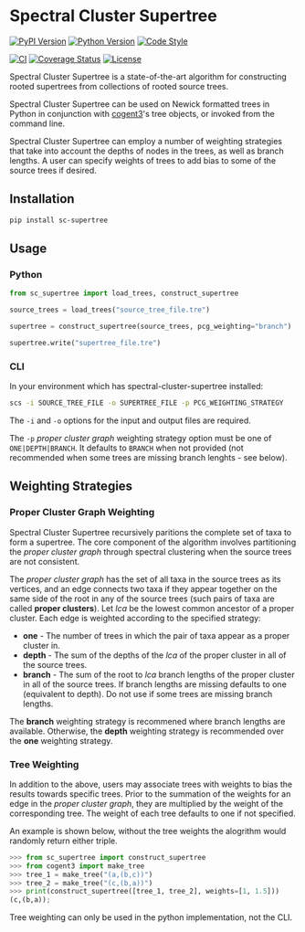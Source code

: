 # Spectral Cluster Supertree

[![PyPI Version](https://img.shields.io/pypi/v/sc-supertree)](https://pypi.org/project/sc-supertree/)
[![Python Version](https://img.shields.io/pypi/pyversions/sc-supertree)](https://pypi.org/project/sc-supertree/)
[![Code Style](https://img.shields.io/badge/code%20style-black-000000.svg)](https://github.com/psf/black)

[![CI](https://github.com/rmcar17/SpectralClusterSupertree/workflows/CI/badge.svg)](https://github.com/rmcar17/SpectralClusterSupertree/actions/workflows/ci.yml)
[![Coverage Status](https://coveralls.io/repos/github/rmcar17/SpectralClusterSupertree/badge.svg?branch=main)](https://coveralls.io/github/rmcar17/SpectralClusterSupertree?branch=main)
[![License](https://img.shields.io/github/license/rmcar17/SpectralClusterSupertree)](https://github.com/rmcar17/SpectralClusterSupertree/blob/main/LICENSE)

Spectral Cluster Supertree is a state-of-the-art algorithm for constructing rooted supertrees from collections of rooted source trees.

Spectral Cluster Supertree can be used on Newick formatted trees in Python in conjunction with [cogent3](https://github.com/cogent3/cogent3)'s tree objects, or invoked from the command line.

Spectral Cluster Supertree can employ a number of weighting strategies that take into account the depths of nodes in the trees, as well as branch lengths. A user can specify weights of trees to add bias to some of the source trees if desired.

## Installation

```bash
pip install sc-supertree
```

## Usage

### Python

```python
from sc_supertree import load_trees, construct_supertree

source_trees = load_trees("source_tree_file.tre")

supertree = construct_supertree(source_trees, pcg_weighting="branch")

supertree.write("supertree_file.tre")
```

### CLI

In your environment which has spectral-cluster-supertree installed:

```bash
scs -i SOURCE_TREE_FILE -o SUPERTREE_FILE -p PCG_WEIGHTING_STRATEGY
```

The ```-i``` and ```-o``` options for the input and output files are required.

The ```-p``` *proper cluster graph* weighting strategy option must be one of ```ONE|DEPTH|BRANCH```. It defaults to ```BRANCH``` when not provided (not recommended when some trees are missing branch lenghts - see below).

## Weighting Strategies

### Proper Cluster Graph Weighting

Spectral Cluster Supertree recursively paritions the complete set of taxa to form a supertree. The core component of the algorithm involves partitioning the *proper cluster graph* through spectral clustering when the source trees are not consistent.

The *proper cluster graph* has the set of all taxa in the source trees as its vertices, and an edge connects two taxa if they appear together on the same side of the root in any of the source trees (such pairs of taxa are called **proper clusters**). Let $lca$ be the lowest common ancestor of a proper cluster. Each edge is weighted according to the specified strategy:

- **one** - The number of trees in which the pair of taxa appear as a proper cluster in.
- **depth** - The sum of the depths of the $lca$ of the proper cluster in all of the source trees.
- **branch** - The sum of the root to $lca$ branch lengths of the proper cluster in all of the source trees. If branch lengths are missing defaults to one (equivalent to depth). Do not use if some trees are missing branch lengths.

The **branch** weighting strategy is recommened where branch lengths are available. Otherwise, the **depth** weighting strategy is recommended over the **one** weighting strategy.

### Tree Weighting

In addition to the above, users may associate trees with weights to bias the results towards specific trees. Prior to the summation of the weights for an edge in the *proper cluster graph*, they are multiplied by the weight of the corresponding tree. The weight of each tree defaults to one if not specified.

An example is shown below, without the tree weights the alogrithm would randomly return either triple.

```python
>>> from sc_supertree import construct_supertree
>>> from cogent3 import make_tree
>>> tree_1 = make_tree("(a,(b,c))")
>>> tree_2 = make_tree("(c,(b,a))")
>>> print(construct_supertree([tree_1, tree_2], weights=[1, 1.5]))
(c,(b,a));
```

Tree weighting can only be used in the python implementation, not the CLI.
